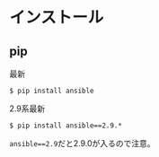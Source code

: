 # インストール

## pip

最新

```
$ pip install ansible
```

2.9系最新

```
$ pip install ansible==2.9.*
```

`ansible==2.9`だと2.9.0が入るので注意。
